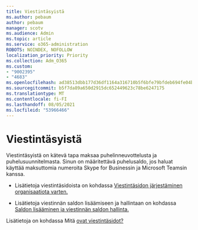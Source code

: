 ```yaml
---
title: Viestintäsyistä
ms.author: pebaum
author: pebaum
manager: scotv
ms.audience: Admin
ms.topic: article
ms.service: o365-administration
ROBOTS: NOINDEX, NOFOLLOW
localization_priority: Priority
ms.collection: Adm_O365
ms.custom:
- "9002395"
- "4683"
ms.openlocfilehash: ad38513dbb177d36df1164a316710b5f6bfe79bfdeb694fe04b6df9ff4949f20
ms.sourcegitcommit: b5f7da89a650d2915dc652449623c78be6247175
ms.translationtype: MT
ms.contentlocale: fi-FI
ms.lasthandoff: 08/05/2021
ms.locfileid: "53966466"
---
```

# <a name="communication-credits"></a>Viestintäsyistä

Viestintäsyistä on kätevä tapa maksaa puhelinneuvottelusta ja puhelusuunnitelmasta. Sinun on määritettävä puhelusaldo, jos haluat käyttää maksuttomia numeroita Skype for Businessin ja Microsoft Teamsin kanssa.

- Lisätietoja viestintäsidoista on kohdassa [Viestintäsidon järjestäminen organisaatiota varten.](https://docs.microsoft.com/microsoftteams/set-up-communications-credits-for-your-organization) 

- Lisätietoja viestinnän saldon lisäämiseen ja hallintaan on kohdassa [Saldon lisääminen ja viestinnän saldon hallinta.](https://docs.microsoft.com/microsoftteams/add-funds-and-manage-communications-credits) 

Lisätietoja on kohdassa Mitä [ovat viestintäsidot?](https://docs.microsoft.com/microsoftteams/what-are-communications-credits)
